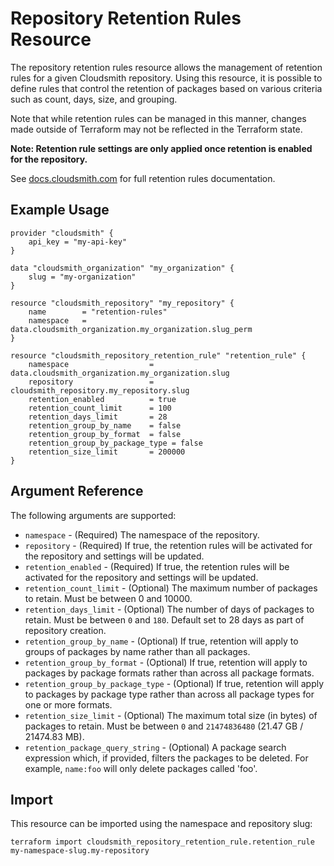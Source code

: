 # Repository Retention Rules Resource

The repository retention rules resource allows the management of retention rules for a given Cloudsmith repository. Using this resource, it is possible to define rules that control the retention of packages based on various criteria such as count, days, size, and grouping.

Note that while retention rules can be managed in this manner, changes made outside of Terraform may not be reflected in the Terraform state.

**Note: Retention rule settings are only applied once retention is enabled for the repository.**

See [docs.cloudsmith.com](https://docs.cloudsmith.com/artifact-management/retention-rules) for full retention rules documentation.

## Example Usage

```hcl
provider "cloudsmith" {
    api_key = "my-api-key"
}

data "cloudsmith_organization" "my_organization" {
    slug = "my-organization"
}

resource "cloudsmith_repository" "my_repository" {
    name        = "retention-rules"
    namespace   = data.cloudsmith_organization.my_organization.slug_perm
}

resource "cloudsmith_repository_retention_rule" "retention_rule" {
    namespace                  = data.cloudsmith_organization.my_organization.slug
    repository                 = cloudsmith_repository.my_repository.slug
    retention_enabled          = true
    retention_count_limit      = 100
    retention_days_limit       = 28
    retention_group_by_name    = false
    retention_group_by_format  = false
    retention_group_by_package_type = false
    retention_size_limit       = 200000
}
```

## Argument Reference

The following arguments are supported:

* `namespace` - (Required) The namespace of the repository.
* `repository` - (Required) If true, the retention rules will be activated for the repository and settings will be updated.
* `retention_enabled` - (Required) If true, the retention rules will be activated for the repository and settings will be updated.
* `retention_count_limit` - (Optional) The maximum number of packages to retain. Must be between 0 and 10000.
* `retention_days_limit` - (Optional) The number of days of packages to retain. Must be between `0` and `180`. Default set to 28 days as part of repository creation.
* `retention_group_by_name` - (Optional) If true, retention will apply to groups of packages by name rather than all packages.
* `retention_group_by_format` - (Optional) If true, retention will apply to packages by package formats rather than across all package formats.
* `retention_group_by_package_type` - (Optional) If true, retention will apply to packages by package type rather than across all package types for one or more formats.
* `retention_size_limit` - (Optional) The maximum total size (in bytes) of packages to retain. Must be between `0` and `21474836480` (21.47 GB / 21474.83 MB).
* `retention_package_query_string` - (Optional) A package search expression which, if provided, filters the packages to be deleted. For example, `name:foo` will only delete packages called 'foo'.

## Import

This resource can be imported using the namespace and repository slug:

```shell
terraform import cloudsmith_repository_retention_rule.retention_rule my-namespace-slug.my-repository
```
